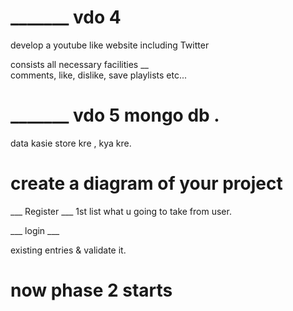 
# _______ vdo 4

develop a youtube like website including Twitter 

consists all necessary facilities __  
comments,  like,  dislike,  save playlists  etc...



#  _______ vdo 5   mongo db .

data kasie store kre   ,  kya kre. 

# create a diagram of your project

___ Register ___
1st list what u  going to take from user. 

___ login ___

existing entries  &  validate it. 

# now phase 2 starts
